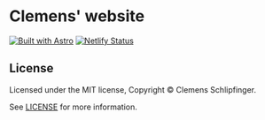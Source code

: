 # Clemens' website

[![Built with Astro](https://astro.badg.es/v2/built-with-astro/tiny.svg)](https://astro.build)
[![Netlify Status](https://api.netlify.com/api/v1/badges/940d79cb-ced6-43c4-b267-7bd9eaf36d55/deploy-status)](https://app.netlify.com/projects/clemens-steinanet-at/deploys)

## License

Licensed under the MIT license, Copyright © Clemens Schlipfinger.

See [LICENSE](/LICENSE) for more information.
